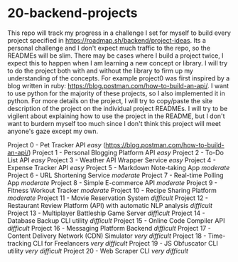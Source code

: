 # 20-backend-projects

This repo will track my progress in a challenge I set for myself to build every project specified in https://roadmap.sh/backend/project-ideas. Its a personal challenge and I don't expect much traffic to the repo, so the READMEs will be slim. There may be cases where I build a project twice,  I expect this to happen when I am learning a new concept or library. I will try to do the project both with and without the library to firm up my understanding of the concepts. For example project0 was first inspired by a blog written in ruby: https://blog.postman.com/how-to-build-an-api/. I want to use python for the majority of these projects, so I also implemented it in python. For more details on the project, I will try to copy/paste the site description of the project on the individual project READMEs. I will try to be vigilent about explaining how to use the project in the README, but I don't want to burdern myself too much since I don't think this project will meet anyone's gaze except my own. 

Project 0  - Pet Tracker API _easy_ (https://blog.postman.com/how-to-build-an-api/)
Project 1  - Personal Blogging Platform API _easy_
Project 2  - To-Do List API _easy_
Project 3  - Weather API Wrapper Service _easy_
Project 4  - Expense Tracker API _easy_
Project 5  - Markdown Note-taking App _moderate_
Project 6  - URL Shortening Service _moderate_
Project 7  - Real-time Polling App _moderate_
Project 8  - Simple E-commerce API _moderate_
Project 9  - Fitness Workout Tracker _moderate_
Project 10 - Recipe Sharing Platform _moderate_
Project 11 - Movie Reservation System _difficult_
Project 12 - Restaurant Review Platform (API) with automatic NLP analysis _difficult_
Project 13 - Multiplayer Battleship Game Server _difficult_
Project 14 - Database Backup CLI utility _difficult_
Project 15 - Online Code Compiler API _difficult_
Project 16 - Messaging Platform Backend _difficult_
Project 17 - Content Delivery Network (CDN) Simulator _very difficult_
Project 18 - Time-tracking CLI for Freelancers _very difficult_
Project 19 - JS Obfuscator CLI utility _very difficult_
Project 20 - Web Scraper CLI _very difficult_
